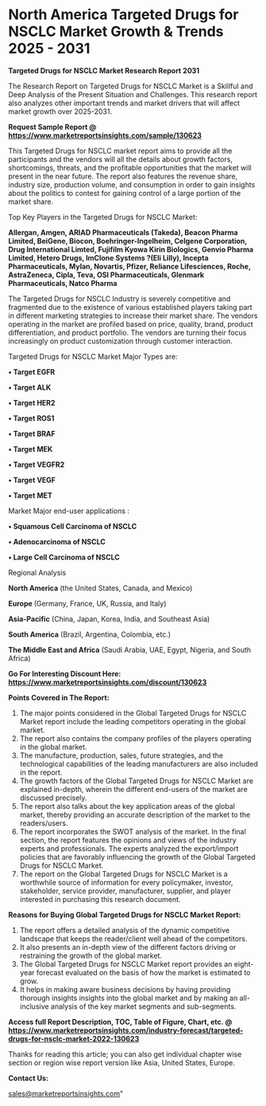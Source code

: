 # North America Targeted Drugs for NSCLC Market Growth & Trends 2025 - 2031

<strong>Targeted Drugs for NSCLC Market Research Report 2031</strong>

The Research Report on Targeted Drugs for NSCLC Market is a Skillful and Deep Analysis of the Present Situation and Challenges. This research report also analyzes other important trends and market drivers that will affect market growth over 2025-2031.

<strong>Request Sample Report @ <a href=https://www.marketreportsinsights.com/sample/130623>https://www.marketreportsinsights.com/sample/130623</a></strong>

This Targeted Drugs for NSCLC market report aims to provide all the participants and the vendors will all the details about growth factors, shortcomings, threats, and the profitable opportunities that the market will present in the near future. The report also features the revenue share, industry size, production volume, and consumption in order to gain insights about the politics to contest for gaining control of a large portion of the market share.

Top Key Players in the Targeted Drugs for NSCLC Market:

<strong>Allergan, Amgen, ARIAD Pharmaceuticals (Takeda), Beacon Pharma Limited, BeiGene, Biocon, Boehringer-Ingelheim, Celgene Corporation, Drug International Limted, Fujifilm Kyowa Kirin Biologics, Genvio Pharma Limited, Hetero Drugs, ImClone Systems ?(Eli Lilly), Incepta Pharmaceuticals, Mylan, Novartis, Pfizer, Reliance Lifesciences, Roche, AstraZeneca, Cipla, Teva, OSI Pharmaceuticals, Glenmark Pharmaceuticals, Natco Pharma</strong>

The Targeted Drugs for NSCLC Industry is severely competitive and fragmented due to the existence of various established players taking part in different marketing strategies to increase their market share. The vendors operating in the market are profiled based on price, quality, brand, product differentiation, and product portfolio. The vendors are turning their focus increasingly on product customization through customer interaction.

Targeted Drugs for NSCLC Market Major Types are:

<strong>• Target EGFR

• Target ALK

• Target HER2

• Target ROS1

• Target BRAF

• Target MEK

• Target VEGFR2

• Target VEGF

• Target MET</strong>

Market Major end-user applications :

<strong>• Squamous Cell Carcinoma of NSCLC

• Adenocarcinoma of NSCLC

• Large Cell Carcinoma of NSCLC</strong>

Regional Analysis

</u><strong><b>North America</b></strong> (the United States, Canada, and Mexico)

<strong><b>Europe </b></strong>(Germany, France, UK, Russia, and Italy)

<strong><b>Asia-Pacific</b></strong> (China, Japan, Korea, India, and Southeast Asia)

<strong><b>South America</b></strong> (Brazil, Argentina, Colombia, etc.)

<strong><b>The Middle East and Africa</b></strong> (Saudi Arabia, UAE, Egypt, Nigeria, and South Africa)

<strong>Go For Interesting Discount Here: <a href=https://www.marketreportsinsights.com/discount/130623>https://www.marketreportsinsights.com/discount/130623</a></strong>

<strong>Points Covered in The Report:</strong>
<ol>
  <li>The major points considered in the Global Targeted Drugs for NSCLC Market report include the leading competitors operating in the global market.</li>
  <li>The report also contains the company profiles of the players operating in the global market.</li>
  <li>The manufacture, production, sales, future strategies, and the technological capabilities of the leading manufacturers are also included in the report.</li>
  <li>The growth factors of the Global Targeted Drugs for NSCLC Market are explained in-depth, wherein the different end-users of the market are discussed precisely.</li>
  <li>The report also talks about the key application areas of the global market, thereby providing an accurate description of the market to the readers/users.</li>
  <li>The report incorporates the SWOT analysis of the market. In the final section, the report features the opinions and views of the industry experts and professionals. The experts analyzed the export/import policies that are favorably influencing the growth of the Global Targeted Drugs for NSCLC Market.</li>
  <li>The report on the Global Targeted Drugs for NSCLC Market is a worthwhile source of information for every policymaker, investor, stakeholder, service provider, manufacturer, supplier, and player interested in purchasing this research document.</li>
</ol>
<strong>Reasons for Buying Global Targeted Drugs for NSCLC Market Report:</strong>

<ol>
  <li>The report offers a detailed analysis of the dynamic competitive landscape that keeps the reader/client well ahead of the competitors.</li>
  <li>It also presents an in-depth view of the different factors driving or restraining the growth of the global market.</li>
  <li>The Global Targeted Drugs for NSCLC Market report provides an eight-year forecast evaluated on the basis of how the market is estimated to grow.</li>
  <li>It helps in making aware business decisions by having providing thorough insights insights into the global market and by making an all-inclusive analysis of the key market segments and sub-segments.</li>
</ol>
<strong>Access full Report Description, TOC, Table of Figure, Chart, etc. @ <a href=https://www.marketreportsinsights.com/industry-forecast/targeted-drugs-for-nsclc-market-2022-130623>https://www.marketreportsinsights.com/industry-forecast/targeted-drugs-for-nsclc-market-2022-130623</a></strong>


Thanks for reading this article; you can also get individual chapter wise section or region wise report version like Asia, United States, Europe.

<strong>Contact Us:</strong>

sales@marketreportsinsights.com"
